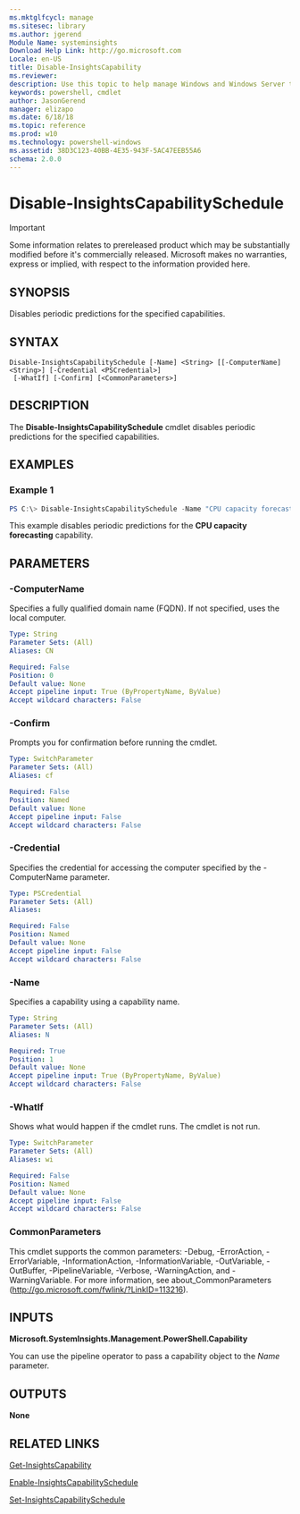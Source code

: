 ```yaml
---
ms.mktglfcycl: manage
ms.sitesec: library
ms.author: jgerend
Module Name: systeminsights
Download Help Link: http://go.microsoft.com
Locale: en-US
title: Disable-InsightsCapability
ms.reviewer:
description: Use this topic to help manage Windows and Windows Server technologies with Windows PowerShell.
keywords: powershell, cmdlet
author: JasonGerend
manager: elizapo
ms.date: 6/18/18
ms.topic: reference
ms.prod: w10
ms.technology: powershell-windows
ms.assetid: 38D3C123-40BB-4E35-943F-5AC47EEB55A6
schema: 2.0.0
---
```


# Disable-InsightsCapabilitySchedule

>[!IMPORTANT]
>Some information relates to prereleased product which may be substantially modified before it's commercially released. Microsoft makes no warranties, express or implied, with respect to the information provided here.

## SYNOPSIS

Disables periodic predictions for the specified capabilities.

## SYNTAX
```
Disable-InsightsCapabilitySchedule [-Name] <String> [[-ComputerName] <String>] [-Credential <PSCredential>]
 [-WhatIf] [-Confirm] [<CommonParameters>]
```

## DESCRIPTION
The **Disable-InsightsCapabilitySchedule** cmdlet disables periodic predictions for the specified capabilities.

## EXAMPLES

### Example 1
```powershell
PS C:\> Disable-InsightsCapabilitySchedule -Name "CPU capacity forecasting"
```

This example disables periodic predictions for the **CPU capacity forecasting** capability. 

## PARAMETERS

### -ComputerName
Specifies a fully qualified domain name (FQDN). If not specified, uses the local computer.

```yaml
Type: String
Parameter Sets: (All)
Aliases: CN

Required: False
Position: 0
Default value: None
Accept pipeline input: True (ByPropertyName, ByValue)
Accept wildcard characters: False
```

### -Confirm
Prompts you for confirmation before running the cmdlet.

```yaml
Type: SwitchParameter
Parameter Sets: (All)
Aliases: cf

Required: False
Position: Named
Default value: None
Accept pipeline input: False
Accept wildcard characters: False
```

### -Credential
Specifies the credential for accessing the computer specified by the -ComputerName parameter.

```yaml
Type: PSCredential
Parameter Sets: (All)
Aliases:

Required: False
Position: Named
Default value: None
Accept pipeline input: False
Accept wildcard characters: False
```

### -Name
Specifies a capability using a capability name. 

```yaml
Type: String
Parameter Sets: (All)
Aliases: N

Required: True
Position: 1
Default value: None
Accept pipeline input: True (ByPropertyName, ByValue)
Accept wildcard characters: False
```

### -WhatIf
Shows what would happen if the cmdlet runs.
The cmdlet is not run.

```yaml
Type: SwitchParameter
Parameter Sets: (All)
Aliases: wi

Required: False
Position: Named
Default value: None
Accept pipeline input: False
Accept wildcard characters: False
```

### CommonParameters
This cmdlet supports the common parameters: -Debug, -ErrorAction, -ErrorVariable, -InformationAction, -InformationVariable, -OutVariable, -OutBuffer, -PipelineVariable, -Verbose, -WarningAction, and -WarningVariable.
For more information, see about_CommonParameters (http://go.microsoft.com/fwlink/?LinkID=113216).

## INPUTS

**Microsoft.SystemInsights.Management.PowerShell.Capability**

You can use the pipeline operator to pass a capability object to the *Name* parameter.

## OUTPUTS
**None**

## RELATED LINKS
[Get-InsightsCapability](get-insightscapability.md)

[Enable-InsightsCapabilitySchedule](enable-insightscapabilityschedule.md)

[Set-InsightsCapabilitySchedule](set-insightscapabilityschedule.md)
